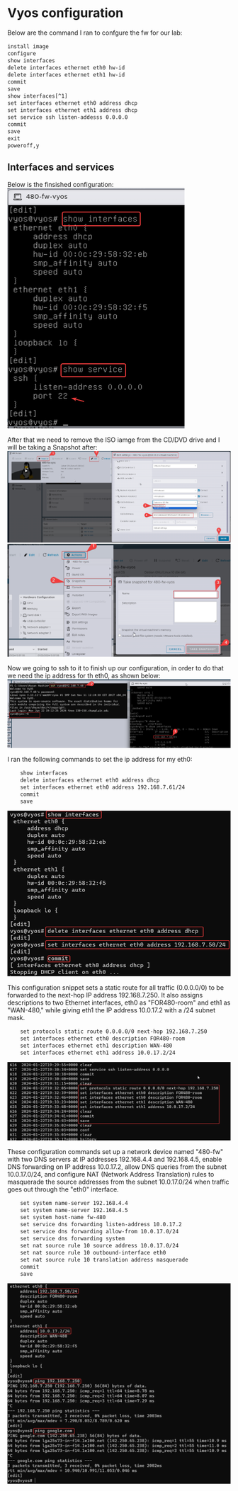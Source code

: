# Vyos configuration

Below are the command I ran to confgure the fw for our lab:
```
install image
configure
show interfaces
delete interfaces ethernet eth0 hw-id
delete interfaces ethernet eth1 hw-id
commit
save
show interfaces[^1]
set interfaces ethernet eth0 address dhcp
set interfaces ethernet eth1 address dhcp
set service ssh listen-addesss 0.0.0.0
commit
save
exit
poweroff,y
```

## Interfaces and services
Below is the finsished configuration:
![1.png](./images/1.png)

After that we need to remove the ISO  iamge from the CD/DVD drive and I will be taking a Snapshot after: 
![2.png](./images/2.png)
![3.png](./images/3.png)

Now we going to ssh to it to finish up our configuration, in order to do that we need the ip address for th eth0, as shown below:
![4.png](./images/4.png)

I ran the following commands to set the ip address for my eth0:
```
    show interfaces
    delete interfaces ethernet eth0 address dhcp
    set interfaces ethernet eth0 address 192.168.7.61/24
    commit
    save
```
![5.png](./images/5.png)

This configuration snippet sets a static route for all traffic (0.0.0.0/0) to be forwarded to the next-hop IP address 192.168.7.250. It also assigns descriptions to two Ethernet interfaces, eth0 as "FOR480-room" and eth1 as "WAN-480," while giving eth1 the IP address 10.0.17.2 with a /24 subnet mask.
```
    set protocols static route 0.0.0.0/0 next-hop 192.168.7.250
    set interfaces ethernet eth0 description FOR480-room
    set interfaces ethernet eth1 description WAN-480
    set interfaces ethernet eth1 address 10.0.17.2/24
```

![6.png](./images/6.png)

These configuration commands set up a network device named "480-fw" with two DNS servers at IP addresses 192.168.4.4 and 192.168.4.5, enable DNS forwarding on IP address 10.0.17.2, allow DNS queries from the subnet 10.0.17.0/24, and configure NAT (Network Address Translation) rules to masquerade the source addresses from the subnet 10.0.17.0/24 when traffic goes out through the "eth0" interface.
```
    set system name-server 192.168.4.4
    set system name-server 192.168.4.5
    set system host-name fw-480
    set service dns forwarding listen-address 10.0.17.2
    set service dns forwarding allow-from 10.0.17.0/24
    set service dns forwarding system
    set nat source rule 10 source address 10.0.17.0/24
    set nat source rule 10 outbound-interface eth0
    set nat source rule 10 translation address masquerade
    commit
    save
```
![7.png](./images/7.png)